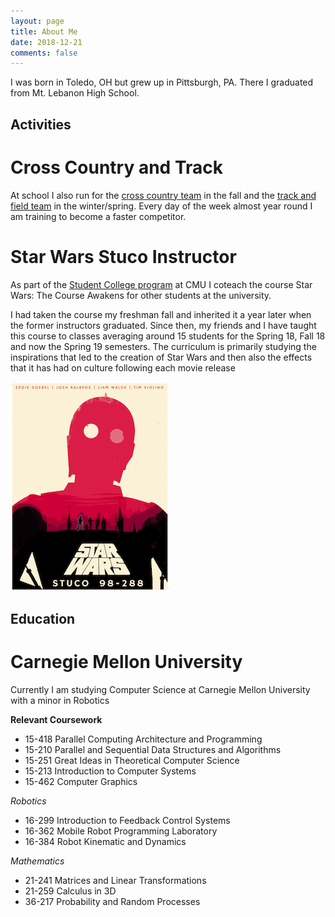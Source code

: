 ```yaml
---
layout: page
title: About Me
date: 2018-12-21
comments: false
---
```


I was born in Toledo, OH but grew up in Pittsburgh, PA.
There I graduated from Mt. Lebanon High School.

## Activities

# Cross Country and Track

At school I also run for the
[cross country team](http://athletics.cmu.edu/sports/mxc/index)
in the fall and the
[track and field team](http://athletics.cmu.edu/sports/mtrack/index)
in the winter/spring. Every day of the week almost year round I am training
to become a faster competitor.


# Star Wars Stuco Instructor

As part of the [Student College program](https://www.cmu.edu/stuco/) at CMU I
coteach the course Star Wars: The Course Awakens for other students at the
university.

I had taken the course my freshman fall and inherited it a year later
when the former instructors graduated. Since then, my friends and I have taught this
course to classes averaging around 15 students for the Spring 18, Fall 18 and
now the Spring 19 semesters. The curriculum is primarily studying the
inspirations that led to the creation of Star Wars and then also the effects
that it has had on culture following each movie release

<img src="/assets/img/about/StarWars_Stuco.png">

## Education

# Carnegie Mellon University

Currently I am studying Computer Science at Carnegie Mellon University
with a minor in Robotics

**Relevant Coursework**

- 15-418 Parallel Computing Architecture and Programming
- 15-210 Parallel and Sequential Data Structures and Algorithms
- 15-251 Great Ideas in Theoretical Computer Science
- 15-213 Introduction to Computer Systems
- 15-462 Computer Graphics

*Robotics*
- 16-299 Introduction to Feedback Control Systems
- 16-362 Mobile Robot Programming Laboratory
- 16-384 Robot Kinematic and Dynamics

*Mathematics*
- 21-241 Matrices and Linear Transformations
- 21-259 Calculus in 3D
- 36-217 Probability and Random Processes


